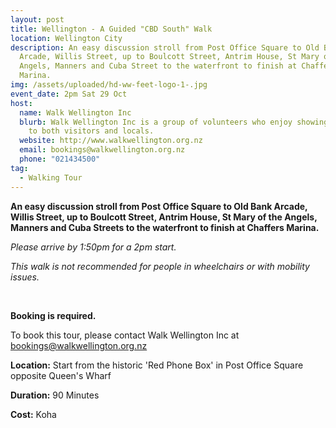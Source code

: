 ```yaml
---
layout: post
title: Wellington - A Guided "CBD South" Walk
location: Wellington City
description: An easy discussion stroll from Post Office Square to Old Bank
  Arcade, Willis Street, up to Boulcott Street, Antrim House, St Mary of the
  Angels, Manners and Cuba Street to the waterfront to finish at Chaffers
  Marina.
img: /assets/uploaded/hd-ww-feet-logo-1-.jpg
event_date: 2pm Sat 29 Oct
host:
  name: Walk Wellington Inc
  blurb: Walk Wellington Inc is a group of volunteers who enjoy showing their city
    to both visitors and locals.
  website: http://www.walkwellington.org.nz
  email: bookings@walkwellington.org.nz
  phone: "021434500"
tag:
  - Walking Tour
---
```

**An easy discussion stroll from Post Office Square to Old Bank Arcade, Willis Street, up to Boulcott Street, Antrim House, St Mary of the Angels, Manners and Cuba Streets to the waterfront to finish at Chaffers Marina.**

*Please arrive by 1:50pm for a 2pm start.*

*This walk is not recommended for people in wheelchairs or with mobility issues.*

<br>

**Booking is required.**

To book this tour, please contact Walk Wellington Inc at [bookings@walkwellington.org.nz](mailto:bookings@walkwellington.org.nz)

**Location:** Start from the historic 'Red Phone Box' in Post Office Square opposite Queen's Wharf

**Duration:** 90 Minutes

**Cost:** Koha